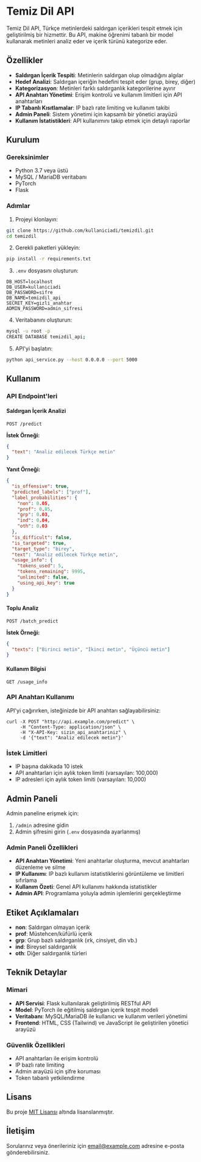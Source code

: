 # Temiz Dil API

Temiz Dil API, Türkçe metinlerdeki saldırgan içerikleri tespit etmek için geliştirilmiş bir hizmettir. Bu API, makine öğrenimi tabanlı bir model kullanarak metinleri analiz eder ve içerik türünü kategorize eder.

## Özellikler

- **Saldırgan İçerik Tespiti**: Metinlerin saldırgan olup olmadığını algılar
- **Hedef Analizi**: Saldırgan içeriğin hedefini tespit eder (grup, birey, diğer)
- **Kategorizasyon**: Metinleri farklı saldırganlık kategorilerine ayırır
- **API Anahtarı Yönetimi**: Erişim kontrolü ve kullanım limitleri için API anahtarları
- **IP Tabanlı Kısıtlamalar**: IP bazlı rate limiting ve kullanım takibi
- **Admin Paneli**: Sistem yönetimi için kapsamlı bir yönetici arayüzü
- **Kullanım İstatistikleri**: API kullanımını takip etmek için detaylı raporlar

## Kurulum

### Gereksinimler

- Python 3.7 veya üstü
- MySQL / MariaDB veritabanı
- PyTorch
- Flask

### Adımlar

1. Projeyi klonlayın:
```bash
git clone https://github.com/kullaniciadi/temizdil.git
cd temizdil
```

2. Gerekli paketleri yükleyin:
```bash
pip install -r requirements.txt
```

3. `.env` dosyasını oluşturun:
```
DB_HOST=localhost
DB_USER=kullaniciadi
DB_PASSWORD=sifre
DB_NAME=temizdil_api
SECRET_KEY=gizli_anahtar
ADMIN_PASSWORD=admin_sifresi
```

4. Veritabanını oluşturun:
```bash
mysql -u root -p
CREATE DATABASE temizdil_api;
```

5. API'yi başlatın:
```bash
python api_service.py --host 0.0.0.0 --port 5000
```

## Kullanım

### API Endpoint'leri

#### Saldırgan İçerik Analizi

```
POST /predict
```

**İstek Örneği:**
```json
{
  "text": "Analiz edilecek Türkçe metin"
}
```

**Yanıt Örneği:**
```json
{
  "is_offensive": true,
  "predicted_labels": ["prof"],
  "label_probabilities": {
    "non": 0.05,
    "prof": 0.85,
    "grp": 0.03,
    "ind": 0.04,
    "oth": 0.03
  },
  "is_difficult": false,
  "is_targeted": true,
  "target_type": "birey",
  "text": "Analiz edilecek Türkçe metin",
  "usage_info": {
    "tokens_used": 5,
    "tokens_remaining": 9995,
    "unlimited": false,
    "using_api_key": true
  }
}
```

#### Toplu Analiz

```
POST /batch_predict
```

**İstek Örneği:**
```json
{
  "texts": ["Birinci metin", "İkinci metin", "Üçüncü metin"]
}
```

#### Kullanım Bilgisi

```
GET /usage_info
```

### API Anahtarı Kullanımı

API'yi çağırırken, isteğinizde bir API anahtarı sağlayabilirsiniz:

```
curl -X POST "http://api.example.com/predict" \
     -H "Content-Type: application/json" \
     -H "X-API-Key: sizin_api_anahtariniz" \
     -d '{"text": "Analiz edilecek metin"}'
```

### İstek Limitleri

- IP başına dakikada 10 istek
- API anahtarları için aylık token limiti (varsayılan: 100,000)
- IP adresleri için aylık token limiti (varsayılan: 10,000)

## Admin Paneli

Admin paneline erişmek için:

1. `/admin` adresine gidin
2. Admin şifresini girin (`.env` dosyasında ayarlanmış)

### Admin Paneli Özellikleri

- **API Anahtarı Yönetimi**: Yeni anahtarlar oluşturma, mevcut anahtarları düzenleme ve silme
- **IP Kullanımı**: IP bazlı kullanım istatistiklerini görüntüleme ve limitleri sıfırlama
- **Kullanım Özeti**: Genel API kullanımı hakkında istatistikler
- **Admin API**: Programlama yoluyla admin işlemlerini gerçekleştirme

## Etiket Açıklamaları

- **non**: Saldırgan olmayan içerik
- **prof**: Müstehcen/küfürlü içerik
- **grp**: Grup bazlı saldırganlık (ırk, cinsiyet, din vb.)
- **ind**: Bireysel saldırganlık
- **oth**: Diğer saldırganlık türleri

## Teknik Detaylar

### Mimari

- **API Servisi**: Flask kullanılarak geliştirilmiş RESTful API
- **Model**: PyTorch ile eğitilmiş saldırgan içerik tespit modeli
- **Veritabanı**: MySQL/MariaDB ile kullanıcı ve kullanım verileri yönetimi
- **Frontend**: HTML, CSS (Tailwind) ve JavaScript ile geliştirilen yönetici arayüzü

### Güvenlik Özellikleri

- API anahtarları ile erişim kontrolü
- IP bazlı rate limiting
- Admin arayüzü için şifre koruması
- Token tabanlı yetkilendirme

## Lisans

Bu proje [MIT Lisansı](LICENSE) altında lisanslanmıştır.

## İletişim

Sorularınız veya önerileriniz için [email@example.com](mailto:email@example.com) adresine e-posta gönderebilirsiniz. 